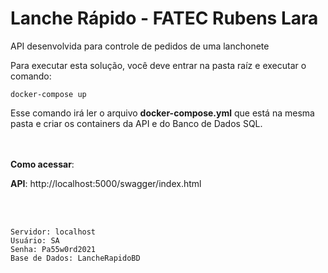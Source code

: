 # Lanche Rápido - FATEC Rubens Lara

API desenvolvida para controle de pedidos de uma lanchonete


Para executar esta solução, você deve entrar na pasta raíz e executar o comando:
```
docker-compose up
```
Esse comando irá ler o arquivo <b>docker-compose.yml</b> que está na mesma pasta e criar os containers da API e do Banco de Dados SQL.
</br>

</br>

 
</br>
<b>Como acessar</b>:
</br>
 
<b>API</b>: http://localhost:5000/swagger/index.html
</br>

</br>
</br>

```
Servidor: localhost
Usuário: SA
Senha: Pa55w0rd2021
Base de Dados: LancheRapidoBD

```





